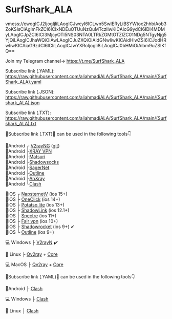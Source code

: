 # SurfShark_ALA
vmess://ewogICJ2IjogIjIiLAogICJwcyI6ICLwn5SwIERyLiBSYWtoc2hhbiAob3ZoKSIsCiAgImFkZCI6ICIxNDEuOTUuNzQuMTczIiwKICAicG9ydCI6IDI4MDMyLAogICJpZCI6ICI3MjcyOTI5NS03NTA0LTRkZGMtOTZlZC01NDg5NTgyNjg5YjQiLAogICJhaWQiOiAwLAogICJuZXQiOiAidGNwIiwKICAidHlwZSI6ICJodHRwIiwKICAiaG9zdCI6ICIiLAogICJwYXRoIjogIi8iLAogICJ0bHMiOiAibm9uZSIKfQ==

Join my Telegram channel-> https://t.me/SurfShark_ALA

Subscribe link (.YAML): https://raw.githubusercontent.com/aliahmadiALA/SurfShark_ALA/main/(SurfShark_ALA).yaml

Subscribe link (.JSON): https://raw.githubusercontent.com/aliahmadiALA/SurfShark_ALA/main/(Surfshark_ALA).json

Subscribe link (.TXT):  
https://raw.githubusercontent.com/aliahmadiALA/SurfShark_ALA/main/(Surfshark_ALA).txt

🔰Subscribe link (.TXT)🔰 can be used in the following tools👇

                                                                                                                                                                                                                                                             
📱Android ┌ [V2rayNG](https://play.google.com/store/apps/details?id=com.v2ray.ang)  ([git](https://github.com/2dust/v2rayNG/releases))                   
📱Android ├[XRAY VPN](https://play.google.com/store/apps/details?id=vpn.v2ray.xray)                                                                       
📱Android ├[Matsuri](https://github.com/MatsuriDayo/Matsuri/releases)                                                                                     
📱Android ├[Shadowsocks](https://play.google.com/store/apps/details?id=com.github.shadowsocks)                                                           
📱Android ├[SagerNet](https://play.google.com/store/apps/details?id=io.nekohasekai.sagernet&gl)                                                           
📱Android ├[Outline](https://play.google.com/store/apps/details?id=org.outline.android.client)                                                           
📱Android ├[AnXray](https://t.me/SagerNetApks/923)                                                                                                       
📱Android └[Clash](https://play.google.com/store/apps/details?id=com.github.kr328.clash)                                                                                                                    




📱iOS  ┌ [NapsternetV](https://apps.apple.com/us/app/napsternetv/id1629465476) (ios 15+)                                                                 
📱iOS  ├ [OneClick](https://apps.apple.com/us/app/oneclick-safe-easy-fast/id1545555197) (ios 14+)                                                       
📱iOS  ├ [Potatso lite](https://apps.apple.com/us/app/potatso-lite/id1239860606) (ios 13+)                                                               
📱iOS  ├ [ShadowLink](https://apps.apple.com/us/app/shadowlink-shadowsocks-vpn/id1439686518) (ios 12.1+)                                                 
📱iOS  ├ [Spectre](https://apps.apple.com/us/app/spectre-vpn/id1508712998) (ios 11+)                                                                     
📱iOS  ├ [Fair vpn](https://apps.apple.com/us/app/fair-vpn/id1533873488) (ios 10+)                                                                       
📱iOS  ├ [Shadowrocket](https://apps.apple.com/us/app/shadowrocket/id932747118) (ios 9+) ✔                                                               
📱iOS  └ [Outline](https://apps.apple.com/us/app/outline-app/id1356177741) (ios 9+)                                                                     

                                                                                                                                                                                         
 
 
💻 Windows ├ [V2rayN](https://github.com/2dust/v2rayN/releases/download/4.27/v2rayN-Core.zip) ✔️


🐧 Linux ├ [Qv2ray](https://github.com/Qv2ray/Qv2ray/releases) + [Core](https://github.com/v2fly/v2ray-core/releases/)


💻 MacOS ├ [Qv2ray](https://github.com/Qv2ray/Qv2ray/releases) + [Core](https://github.com/v2fly/v2ray-core/releases/) 


🔰Subscribe link (.YAML)🔰 can be used in the following tools👇

📱Android ├ [Clash](https://play.google.com/store/apps/details?id=com.github.kr328.clash)

💻 Windows ├ [Clash](https://github.com/Fndroid/clash_for_windows_pkg/releases/download/0.19.3/Clash.for.Windows.Setup.0.19.3.exe) 

🐧 Linux ├ [Clash](https://github.com/Fndroid/clash_for_windows_pkg/releases/download/0.19.3/Clash.for.Windows-0.19.3-x64-linux.tar.gz) 
